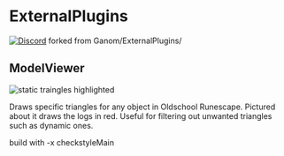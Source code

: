 # ExternalPlugins
[![Discord](https://discordapp.com/api/guilds/597985733403475982/widget.png?style=shield)](https://discord.gg/hVPfVAR)
forked from Ganom/ExternalPlugins/

## ModelViewer
![static traingles highlighted](https://media.discordapp.net/attachments/556189475898916865/674328789978972176/unknown.png)

Draws specific triangles for any object in Oldschool Runescape. Pictured about it draws the logs in red.
Useful for filtering out unwanted triangles such as dynamic ones.

build with -x checkstyleMain
